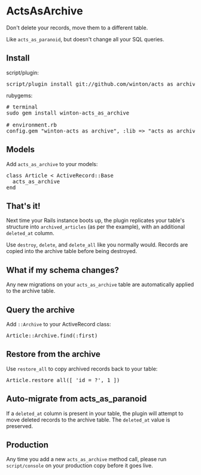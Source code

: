 ActsAsArchive
=============

Don't delete your records, move them to a different table.

Like <code>acts\_as\_paranoid</code>, but doesn't change all your SQL queries.

Install
-------

script/plugin:

<pre>
script/plugin install git://github.com/winton/acts_as_archive.git
</pre>

rubygems:

<pre>
# terminal
sudo gem install winton-acts_as_archive

# environment.rb
config.gem "winton-acts_as_archive", :lib => "acts_as_archive", :source => "http://gems.github.com"
</pre>

Models
------

Add <code>acts\_as\_archive</code> to your models:

<pre>
class Article < ActiveRecord::Base
  acts_as_archive
end
</pre>

That's it!
----------

Next time your Rails instance boots up, the plugin replicates your table's structure into
<code>archived\_articles</code> (as per the example), with an additional <code>deleted\_at</code> column.

Use <code>destroy</code>, <code>delete</code>, and <code>delete_all</code> like you normally would.
Records are copied into the archive table before being destroyed.

What if my schema changes?
--------------------------

Any new migrations on your <code>acts\_as\_archive</code> table are automatically applied to the archive table.

Query the archive
-----------------

Add <code>::Archive</code> to your ActiveRecord class:

<pre>
Article::Archive.find(:first)
</pre>

Restore from the archive
------------------------

Use <code>restore\_all</code> to copy archived records back to your table:

<pre>
Article.restore_all([ 'id = ?', 1 ])
</pre>

Auto-migrate from acts\_as\_paranoid
------------------------------------

If a <code>deleted\_at</code> column is present in your table, the plugin will attempt to move deleted
records to the archive table. The <code>deleted\_at</code> value is preserved.

Production
----------

Any time you add a new <code>acts\_as\_archive</code> method call, please run <code>script/console</code> on your production copy before it goes live.